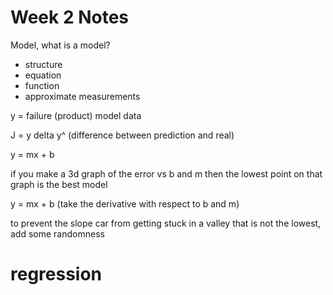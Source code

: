 # Week 2 Notes

Model, what is a model?

- structure
- equation
- function
- approximate measurements

y = failure (product)
    model     data

J = y delta y^ (difference between prediction and real)

y = mx + b

if you make a 3d graph of the error vs b and m
then the lowest point on that graph is the best model

y = mx + b (take the derivative with respect to b and m)

to prevent the slope car from getting stuck in a valley that is not the lowest, add some randomness

# regression
